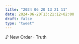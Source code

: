 ```yaml
---
title: "2024 06 20 13 21 11"
date: 2024-06-20T13:21:12+02:00
draft: false
type: "tweet"
---
```


♪ New Order · Truth
